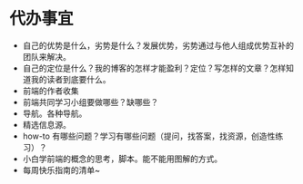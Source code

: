 # 代办事宜
* 自己的优势是什么，劣势是什么？发展优势，劣势通过与他人组成优势互补的团队来解决。
* 自己的定位是什么？我的博客的怎样才能盈利？定位？写怎样的文章？怎样知道我的读者到底要什么。
* 前端的作者收集
* 前端共同学习小组要做哪些？缺哪些？
* 导航。各种导航。
* 精选信息源。
* how-to 有哪些问题？学习有哪些问题（提问，找答案，找资源，创造性练习）？
* 小白学前端的概念的思考，脚本。能不能用图解的方式。
* 每周快乐指南的清单~
